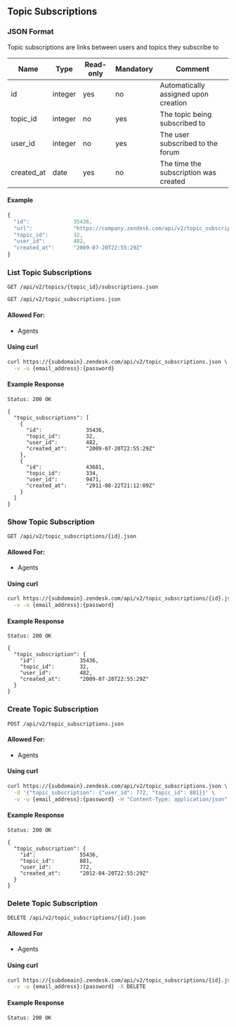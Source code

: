 ## Topic Subscriptions

### JSON Format
Topic subscriptions are links between users and topics they subscribe to

| Name            | Type    | Read-only | Mandatory | Comment
| --------------- | ------- | --------- | --------- | -------
| id              | integer | yes       | no        | Automatically assigned upon creation
| topic_id        | integer | no        | yes       | The topic being subscribed to
| user_id         | integer | no        | yes       | The user subscribed to the forum
| created_at      | date    | yes       | no        | The time the subscription was created

#### Example
```js
{
  "id":              35436,
  "url":             "https://company.zendesk.com/api/v2/topic_subscriptions/35436.json",
  "topic_id":        32,
  "user_id":         482,
  "created_at":      "2009-07-20T22:55:29Z"
}
```

### List Topic Subscriptions
`GET /api/v2/topics/{topic_id}/subscriptions.json`

`GET /api/v2/topic_subscriptions.json`

#### Allowed For:

 * Agents

#### Using curl

```bash
curl https://{subdomain}.zendesk.com/api/v2/topic_subscriptions.json \
  -v -u {email_address}:{password}
```

#### Example Response

```http
Status: 200 OK

{
  "topic_subscriptions": [
    {
      "id":              35436,
      "topic_id":        32,
      "user_id":         482,
      "created_at":      "2009-07-20T22:55:29Z"
    },
    {
      "id":              43681,
      "topic_id":        334,
      "user_id":         9471,
      "created_at":      "2011-08-22T21:12:09Z"
    }
  ]
}
```

### Show Topic Subscription
`GET /api/v2/topic_subscriptions/{id}.json`

#### Allowed For:

 * Agents

#### Using curl

```bash
curl https://{subdomain}.zendesk.com/api/v2/topic_subscriptions/{id}.json \
  -v -u {email_address}:{password}
```

#### Example Response

```http
Status: 200 OK

{
  "topic_subscription": {
    "id":              35436,
    "topic_id":        32,
    "user_id":         482,
    "created_at":      "2009-07-20T22:55:29Z"
  }
}
```

### Create Topic Subscription
`POST /api/v2/topic_subscriptions.json`

#### Allowed For:

 * Agents

#### Using curl

```bash
curl https://{subdomain}.zendesk.com/api/v2/topic_subscriptions.json \
  -d '{"topic_subscription": {"user_id": 772, "topic_id": 881}}' \
  -v -u {email_address}:{password} -H "Content-Type: application/json" -X POST
```

#### Example Response

```http
Status: 200 OK

{
  "topic_subscription": {
    "id":              55436,
    "topic_id":        881,
    "user_id":         772,
    "created_at":      "2012-04-20T22:55:29Z"
  }
}
```

### Delete Topic Subscription
`DELETE /api/v2/topic_subscriptions/{id}.json`

#### Allowed For

 * Agents

#### Using curl

```bash
curl https://{subdomain}.zendesk.com/api/v2/topic_subscriptions/{id}.json \
  -v -u {email_address}:{password} -X DELETE
```

#### Example Response

```http
Status: 200 OK
```